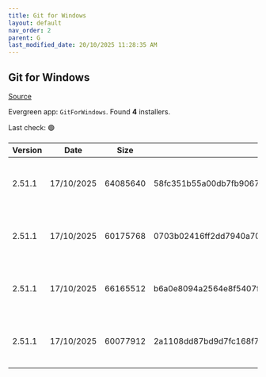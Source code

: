 ```yaml
---
title: Git for Windows
layout: default
nav_order: 2
parent: G
last_modified_date: 20/10/2025 11:28:35 AM
---
```


## Git for Windows

[Source](https://gitforwindows.org/)

Evergreen app: `GitForWindows`. Found **4** installers.

Last check: 🟢

| Version | Date       | Size     | Sha256                                                           | Architecture | InstallerType | Type | URI                                                                                                                                                                                                                        |
| ------- | ---------- | -------- | ---------------------------------------------------------------- | ------------ | ------------- | ---- | -------------------------------------------------------------------------------------------------------------------------------------------------------------------------------------------------------------------------- |
| 2.51.1  | 17/10/2025 | 64085640 | 58fc351b55a00db7fb9067d1959ba821a2cad0a46a4d35caf6726bdb36950cd4 | ARM64        | Default       | exe  | [https://github.com/git-for-windows/git/releases/download/v2.51.1.windows.1/Git-2.51.1-arm64.exe](https://github.com/git-for-windows/git/releases/download/v2.51.1.windows.1/Git-2.51.1-arm64.exe)                         |
| 2.51.1  | 17/10/2025 | 60175768 | 0703b02416ff2dd7940a705fc078d04ebc7093889ecc798be4029ee9c5341e70 | ARM64        | Portable      | exe  | [https://github.com/git-for-windows/git/releases/download/v2.51.1.windows.1/PortableGit-2.51.1-arm64.7z.exe](https://github.com/git-for-windows/git/releases/download/v2.51.1.windows.1/PortableGit-2.51.1-arm64.7z.exe)   |
| 2.51.1  | 17/10/2025 | 66165512 | b6a0e8094a2564e8f5407f18c1b47f057fe3dd10748c11e5f86478d8cbbf6acd | x64          | Default       | exe  | [https://github.com/git-for-windows/git/releases/download/v2.51.1.windows.1/Git-2.51.1-64-bit.exe](https://github.com/git-for-windows/git/releases/download/v2.51.1.windows.1/Git-2.51.1-64-bit.exe)                       |
| 2.51.1  | 17/10/2025 | 60077912 | 2a1108dd87bd9d7fc168f76f0f2d7b77a44ca49f42c7a3a081b9fcbbbb75473b | x64          | Portable      | exe  | [https://github.com/git-for-windows/git/releases/download/v2.51.1.windows.1/PortableGit-2.51.1-64-bit.7z.exe](https://github.com/git-for-windows/git/releases/download/v2.51.1.windows.1/PortableGit-2.51.1-64-bit.7z.exe) |
